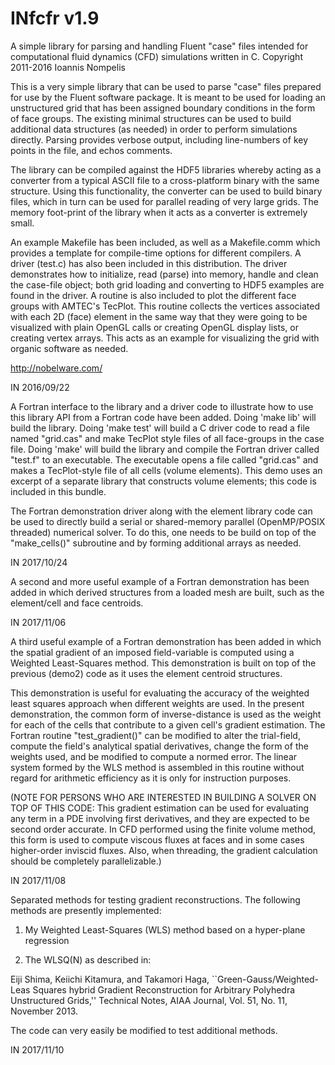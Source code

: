 # INfcfr v1.9

 A simple library for parsing and handling Fluent "case" files intended for
 computational fluid dynamics (CFD) simulations written in C.
 Copyright 2011-2016 Ioannis Nompelis

This is a very simple library that can be used to parse "case" files prepared
for use by the Fluent software package. It is meant to be used for loading an
unstructured grid that has been assigned boundary conditions in the form of face
groups. The existing minimal structures can be used to build additional data
structures (as needed) in order to perform simulations directly. Parsing
provides verbose output, including line-numbers of key points in the file,
and echos comments.

The library can be compiled against the HDF5 libraries whereby acting as a
converter from a typical ASCII file to a cross-platform binary with the same
structure. Using this functionality, the converter can be used to build binary
files, which in turn can be used for parallel reading of very large grids.
The memory foot-print of the library when it acts as a converter is extremely
small.

An example Makefile has been included, as well as a Makefile.comm which
provides a template for compile-time options for different compilers. A
driver (test.c) has also been included in this distribution. The driver
demonstrates how to initialize, read (parse) into memory, handle and clean
the case-file object; both grid loading and converting to HDF5 examples are
found in the driver. A routine is also included to plot the different face
groups with AMTEC's TecPlot. This routine collects the vertices associated
with each 2D (face) element in the same way that they were going to be
visualized with plain OpenGL calls or creating OpenGL display lists, or
creating vertex arrays. This acts as an example for visualizing the grid
with organic software as needed.

http://nobelware.com/

IN 2016/09/22


A Fortran interface to the library and a driver code to illustrate how to use
this library API from a Fortran code have been added. Doing 'make lib' will
build the library. Doing 'make test' will build a C driver code to read a file
named "grid.cas" and make TecPlot style files of all face-groups in the case
file. Doing 'make' will build the library and compile the Fortran driver
called "test.f" to an executable. The executable opens a file called "grid.cas"
and makes a TecPlot-style file of all cells (volume elements). This demo uses
an excerpt of a separate library that constructs volume elements; this code is
included in this bundle.

The Fortran demonstration driver along with the element library code can be used
to directly build a serial or shared-memory parallel (OpenMP/POSIX threaded)
numerical solver. To do this, one needs to be build on top of the "make_cells()"
subroutine and by forming additional arrays as needed.

IN 2017/10/24


A second and more useful example of a Fortran demonstration has been added in
which derived structures from a loaded mesh are built, such as the element/cell
and face centroids.

IN 2017/11/06


A third useful example of a Fortran demonstration has been added in which the
spatial gradient of an imposed field-variable is computed using a Weighted
Least-Squares method. This demonstration is built on top of the previous (demo2)
code as it uses the element centroid structures.

This demonstration is useful for evaluating the accuracy of the weighted least
squares approach when different weights are used. In the present demonstration,
the common form of inverse-distance is used as the weight for each of the cells
that contribute to a given cell's gradient estimation. The Fortran routine
"test_gradient()" can be modified to alter the trial-field, compute the field's
analytical spatial derivatives, change the form of the weights used, and be
modified to compute a normed error. The linear system formed by the WLS method
is assembled in this routine without regard for arithmetic efficiency as it is
only for instruction purposes.

(NOTE FOR PERSONS WHO ARE INTERESTED IN BUILDING A SOLVER ON TOP OF THIS CODE:
This gradient estimation can be used for evaluating any term in a PDE involving
first derivatives, and they are expected to be second order accurate. In CFD
performed using the finite volume method, this form is used to compute viscous
fluxes at faces and in some cases higher-order inviscid fluxes. Also, when
threading, the gradient calculation should be completely parallelizable.)

IN 2017/11/08


Separated methods for testing gradient reconstructions. The following methods
are presently implemented:
    
1. My Weighted Least-Squares (WLS) method based on a hyper-plane regression
    
2. The WLSQ(N) as described in:
    
Eiji Shima, Keiichi Kitamura, and Takamori Haga, ``Green-Gauss/Weighted-Leas
Squares hybrid Gradient Reconstruction for Arbitrary Polyhedra Unstructured
Grids,'' Technical Notes, AIAA Journal, Vol. 51, No. 11, November 2013.

The code can very easily be modified to test additional methods.

IN 2017/11/10

